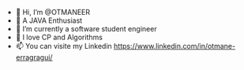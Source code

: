 - 👋 Hi, I’m @OTMANEER
- 👀 A JAVA Enthusiast 
- 🌱 I’m currently a software student engineer
- 💞️ I love CP and Algorithms
- 📫 You can visite my Linkedin https://www.linkedin.com/in/otmane-erragragui/

<!---
OTMANEER/OTMANEER is a ✨ special ✨ repository because its `README.md` (this file) appears on your GitHub profile.
You can click the Preview link to take a look at your changes.
--->
